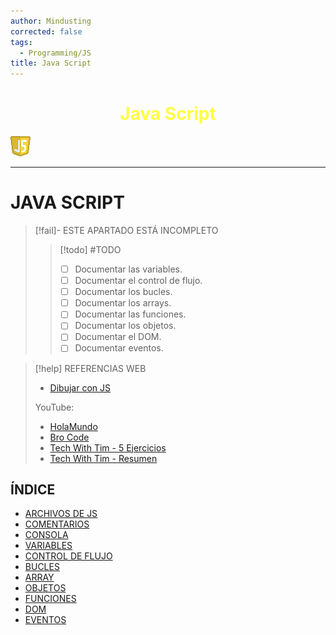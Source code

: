 ```yaml
---
author: Mindusting
corrected: false
tags:
  - Programming/JS
title: Java Script
---
```


<h1 style="text-align:center;color:#ff4;">Java Script</h1>

![#logo](../img/js_logo.png)

---

# JAVA SCRIPT

> [!fail]- ESTE APARTADO ESTÁ INCOMPLETO
> > [!todo] #TODO
> > - [ ] Documentar las variables.
> > - [ ] Documentar el control de flujo.
> > - [ ] Documentar los bucles.
> > - [ ] Documentar los arrays.
> > - [ ] Documentar las funciones.
> > - [ ] Documentar los objetos.
> > - [ ] Documentar el DOM.
> > - [ ] Documentar eventos.

> [!help] REFERENCIAS WEB
> - [Dibujar con JS](https://developer.mozilla.org/es/docs/Web/API/Canvas_API/Tutorial/Drawing_shapes)
>
> YouTube:
> - [HolaMundo](https://youtu.be/QoC4RxNIs5M)
> - [Bro Code](https://youtube.com/playlist?list=PLZPZq0r_RZOO1zkgO4bIdfuLpizCeHYKv&si=lucXsU_RIzpKiPV8)
> - [Tech With Tim - 5 Ejercicios](https://youtu.be/2ml4x0rO1PQ)
> - [Tech With Tim - Resumen](https://youtu.be/-3bVuFcteUo)

## ÍNDICE

- [ARCHIVOS DE JS](js_file.md)
- [COMENTARIOS](js_comment.md)
- [CONSOLA](js_console.md)
- [VARIABLES](js_variables.md)
- [CONTROL DE FLUJO](js_control_flow.md)
- [BUCLES](js_loops.md)
- [ARRAY](js_array.md)
- [OBJETOS](js_objects.md)
- [FUNCIONES](js_functions.md)
- [DOM](js_dom.md)
- [EVENTOS](js_events.md)
